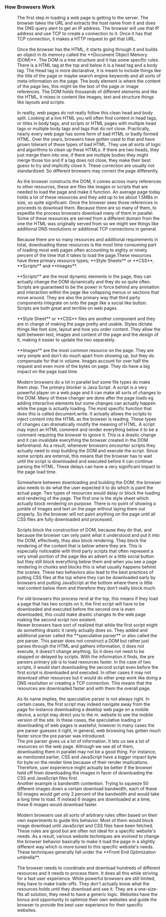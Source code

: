 
### How Browsers Work
<dd>The first step in loading a web page is getting to the server. The browser takes the URL and extracts the host name from it and does the DNS query alert to get an IP address. The browser will use that IP address and use TCP to create a connection to it. Once it has that TCP connection, it makes a HTTP request to get that URL.</dd><br />
 <dd>Once the browser has the HTML, it starts going through it and builds an object in its memory called the **Document Object Memory (DOM)**. The DOM is a tree structure and it has some specific rules. There is a HTML tag at the top and below it is a head tag and a body tag. The Head tag is more declarative, it is meant to include things like the title of the page or maybe search engine keywords and all sorts of meta information on the page. The body element is where the content of the page lies, this might be the text of the page or image references. The DOM holds thousands of different elements and like the HTML, it mixes in content like images, text and structure things like layouts and scripts.</dd><br />
<dd>In reality, web pages do not really follow this clean head and body split. Looking at a live HTML you will often find content in head tags, or titles in body tags, and scripts or HTML pages with multiple head tags or multiple body tags and tags that do not close. Practically, nearly every web page has some form of bad HTML or badly formed HTML. Over the years, browsers have gotten used to that and have grown tolerant of these types of bad HTML. They use all sorts of logic and algorithms to clean up these HTMLs. If there are two heads, they just merge them into one, if there are multiple bodies they might merge those too and if a tag does not close, they make their best guess to try and implicitly close it. These correction are usually not standardized. So different browsers may correct the page differently.</dd><br />
<dd>As the browser constructs the DOM, it comes across many references to other resources, these are files like images or scripts that are needed to load the page and make it function. An average page today holds a lot of these resources and they add up to be about 1.5MBs in size, so quite significant. Once the browser sees those references in proceeds to download them. Because there are so many of them, to expedite the process browsers download many of them in parallel. Some of these resources are served from a different domain from the one the HTML was originally served from so we might see things like additional DNS resolutions or additional TCP connections in general.</dd><br /> 
<dd>Because there are so many resources and additional requirements in total, downloading these resources is the most time consuming part of loading most web pages often accounting to eighty or ninety percent of the time that it takes to load the page.These resources have three primary resource types;  **Style Sheets** or **CSS**, **Scripts** and **Images**.</dd><br />
<dd>**Scripts** are the most dynamic elements in the page, they can actually change the DOM dynamically and they do so quite often. Scripts are guaranteed to be the power in force behind any animation and interaction within the page like collapsing menus or sections that move around. They are also the primary way that third party components integrate on onto the page like a social like button. Scripts are both great and terrible on web pages.</dd><br />
<dd>**Style Sheet** or **CSS** files are another component and they are in charge of making the page pretty and usable. Styles dictate things like font size, layout and how you order content. They allow the split between text, images and content of the page and the design of it, making it easier to update the two separately.</dd><br />

<dd>**Images** are the most common resource on the page. They are very simple and don't do much apart from showing up, but they do compensate for that in volume. Images account for over half the request and even more of the bytes on page. They do have a big impact on the page load time.</dd><br />
<dd>Modern browsers do a lot in parallel but some file types do make them stop. The primary blocker is Java Script. A script is a very powerful player on a web page and it can make all sorts of changes to the DOM. Many of these changer are done after the page loads eg adding interactive elements but some changes can actually happen while the page is actually loading. The most specific function that does this is called document.write. It actually allows the scripts to inject content into the HTML as the browser is reading. These types of changes can dramatically modify the meaning of HTML. A script may inject an HTML comment and render everything below it to be a comment requiring the browser to ignore it. This is a drastic change and it can invalidate everything the browser created in the DOM beforehand. As a result, whenever browsers encounter scripts they actually need to stop building the DOM and execute the script. Since some scripts are external, this means that the browser has to wait until the script is downloaded and executed before it can continue parsing the HTML. These delays can have a very significant impact to the page load time.</dd><br />
<dd>Somewhere between downloading and building the DOM, the browser also needs to do what the user expected it to do which is paint the actual page. Two types of resources would delay or block the loading and rendering of the page. The first one is the style sheet which actually block rendering on purpose. There is no point of showing a jumble of images and text on the page without laying them out properly. So the browser will not paint anything on the page until all CSS files are fully downloaded and processed.<dd><br />
<dd>Scripts block the construction of DOM, because they do that, and because the browser can only paint what it understood and put it into the DOM, effectively, they also block rendering. They block the rendering of the content that is below where they are. This is especially noticeable with third party scripts that often represent a very small portion of the page like an advert or a little social button but they still block everything below them and when you see a page rendering in chunks and blocks this is what usually happens behind the scenes. These two behaviors also lead to the best practices of putting CSS files at the top where they can be downloaded early by browsers and putting JavaScript at the bottom where there is little real content below them and therefore they don't really block much.</dd><br />
<dd>For old browsers this process rend at the top, this means if they load a page that has two scripts on it, the first script will have to be downloaded and executed before the second one is even downloaded, this could make drastic changes to the web page making the second script non existent.</dd>
<dd>Newer browsers have sort of realized that while the first script might do something drastic it rarely actually does so. They added and additional parser called the **speculative parser** or also called the pre parser. This parser does not construct a DOM but rather just parses through the HTML and gathers information, it does not execute, it doesn't change anything. So it does not need to be stopped or delayed by scripts. With the information it finds, the pre parsers primary job is to load resources faster. In the case of two scripts, it would start downloading the second script even before the first script is downloaded and executed.  In other cases it may not download other resources but it would do other prep work like doing a DNS resolution or creating a TCP connection. This means that the resources are downloaded faster and with them the overall page.</dd><br /> 
<dd>As its name implies, the speculative parser is not always right. In certain cases, the first script may indeed navigate away from the page for instance downloading a desktop web page on a mobile device, a script may direct you to the m. website to see the mobile version of the site. In these cases, the speculative loading or downloading of web pages is wasteful, however in many cases the pre parser guesses it right, in general, web browsing has gotten much faster since the pre parser was introduced.</dd>
<dd>The pre parser gives us a lot of information. It lets us see a lot of resources on the web page. Although we see all of them, downloading them in parallel may not be a good thing. For instance, as mentioned earlier, CSS and JavaScript have a bigger impact byte for byte on the render time because of their render implications. Therefore, user experience might actually be better if the browser held off from downloading the images in favor of downloading the CSS and JavaScript files first.</dd> 
<dd>Another example is bandwidth contention. Trying to squeeze 50 different images down a certain download bandwidth, each of these 50 images would get only 2 percent of the bandwidth and would take a long time to load. If instead 6 images are downloaded at a time, these 6 images would download faster.</dd><br />
<dd>Modern browsers use all sorts of arbitrary rules often based on their own experiments to guide this behavior. Most of them would block image download until JavaScript and CSS files have been fetched. These rules are good but are often not ideal for a specific website's needs. As a result, various website techniques are  evolved to change the browser behavior basically to make it load the page in a slightly different way which is more tuned to this specific website's needs. 
These techniques generally fall under the **Front End Optimization umbrella**.</dd><br />
<dd>The browser needs to coordinate and download hundreds of different resources and it needs to process them. It does all this while striving for a fast user experience. While powerful browsers are still limited, they have to make trade-offs. They don't actually know what the resources holds until they download and see it. They are a one-size-fits all solution, they need to have a generic logic. Websites have the bonus and opportunity to optimize their own websites and guide the browser to provide the best  user experience for their specific websites.</dd>
